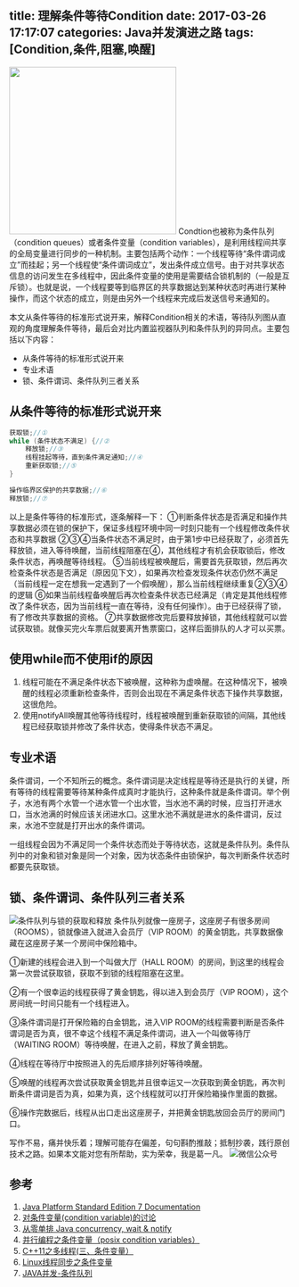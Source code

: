 title: 理解条件等待Condition
date: 2017-03-26 17:17:07
categories: Java并发演进之路
tags: [Condition,条件,阻塞,唤醒]
---
<img src="/img/condition-queues.png" height="300" class="img-topic" />
Condtion也被称为条件队列（condition queues）或者条件变量（condition variables），是利用线程间共享的全局变量进行同步的一种机制。主要包括两个动作：一个线程等待“条件谓词成立”而挂起；另一个线程使“条件谓词成立”，发出条件成立信号。由于对共享状态信息的访问发生在多线程中，因此条件变量的使用是需要结合锁机制的（一般是互斥锁）。也就是说，一个线程要等到临界区的共享数据达到某种状态时再进行某种操作，而这个状态的成立，则是由另外一个线程来完成后发送信号来通知的。
<!--more-->

本文从条件等待的标准形式说开来，解释Condition相关的术语，等待队列图从直观的角度理解条件等待，最后会对比内置监视器队列和条件队列的异同点。主要包括以下内容：
- 从条件等待的标准形式说开来
- 专业术语
- 锁、条件谓词、条件队列三者关系

## 从条件等待的标准形式说开来

```java
获取锁;//①
while (条件状态不满足) {//②
    释放锁;//③
    线程挂起等待，直到条件满足通知;//④
    重新获取锁;//⑤
}

操作临界区保护的共享数据;//⑥
释放锁;//⑦
```

以上是条件等待的标准形式，逐条解释一下：
①判断条件状态是否满足和操作共享数据必须在锁的保护下，保证多线程环境中同一时刻只能有一个线程修改条件状态和共享数据
②③④当条件状态不满足时，由于第1步中已经获取了，必须首先释放锁，进入等待唤醒，当前线程阻塞在④，其他线程才有机会获取锁后，修改条件状态，再唤醒等待线程。
⑤当前线程被唤醒后，需要首先获取锁，然后再次检查条件状态是否满足（原因见下文），如果再次检查发现条件状态仍然不满足（当前线程一定在想我一定遇到了一个假唤醒），那么当前线程继续重复②③④的逻辑
⑥如果当前线程备唤醒后再次检查条件状态已经满足（肯定是其他线程修改了条件状态，因为当前线程一直在等待，没有任何操作）。由于已经获得了锁，有了修改共享数据的资格。
⑦共享数据修改完后要释放掉锁，其他线程就可以尝试获取锁。就像买完火车票后就要离开售票窗口，这样后面排队的人才可以买票。

## 使用while而不使用if的原因
1. 线程可能在不满足条件状态下被唤醒，这种称为虚唤醒。在这种情况下，被唤醒的线程必须重新检查条件，否则会出现在不满足条件状态下操作共享数据，这很危险。
2. 使用notifyAll唤醒其他等待线程时，线程被唤醒到重新获取锁的间隔，其他线程已经获取锁并修改了条件状态，使得条件状态不满足。

## 专业术语
条件谓词，一个不知所云的概念。条件谓词是决定线程是等待还是执行的关键，所有等待的线程需要等待某种条件成真时才能执行，这种条件就是条件谓词。举个例子，水池有两个水管一个进水管一个出水管，当水池不满的时候，应当打开进水口，当水池满的时候应该关闭进水口。这里水池不满就是进水的条件谓词，反过来，水池不空就是打开出水的条件谓词。

一组线程会因为不满足同一个条件状态而处于等待状态，这就是条件队列。条件队列中的对象和锁对象是同一个对象，因为状态条件由锁保护，每次判断条件状态时都要先获取锁。

## 锁、条件谓词、条件队列三者关系
![条件队列与锁的获取和释放](/img/condition-queue-room.png "条件队列与锁的获取和释放")
条件队列就像一座房子，这座房子有很多房间（ROOMS），锁就像进入就进入会员厅（VIP ROOM）的黄金钥匙，共享数据像藏在这座房子某一个房间中保险箱中。

①新建的线程会进入到一个叫做大厅（HALL ROOM）的房间，到这里的线程会第一次尝试获取锁，获取不到锁的线程阻塞在这里。

②有一个很幸运的线程获得了黄金钥匙，得以进入到会员厅（VIP ROOM），这个房间统一时间只能有一个线程进入。

③条件谓词是打开保险箱的白金钥匙，进入VIP ROOM的线程需要判断是否条件谓词是否为真，很不幸这个线程不满足条件谓词，进入一个叫做等待厅（WAITING ROOM）等待唤醒，在进入之前，释放了黄金钥匙。

④线程在等待厅中按照进入的先后顺序排列好等待唤醒。

⑤唤醒的线程再次尝试获取黄金钥匙并且很幸运又一次获取到黄金钥匙，再次判断条件谓词是否为真，如果为真，这个线程就可以打开保险箱操作里面的数据。

⑥操作完数据后，线程从出口走出这座房子，并把黄金钥匙放回会员厅的房间门口。

写作不易，痛并快乐着；理解可能存在偏差，句句斟酌推敲；抵制抄袭，践行原创技术之路。如果本文能对您有所帮助，实为荣幸，我是葛一凡。
![微信公众号](/img/qrcode.jpg "微信公众号")

## 参考
1. [Java Platform Standard Edition 7 Documentation](https://docs.oracle.com/javase/7/docs/api/index.html)
2. [对条件变量(condition variable)的讨论](http://blog.csdn.net/nhn_devlab/article/details/6117239)
3. [从零单排 Java concurrency, wait & notify](http://regrecall.github.io/2014/06/24/wait-notify/)
4. [并行编程之条件变量（posix condition variables）](http://blog.csdn.net/hengyunabc/article/details/27969613?locationNum=1&fps=1)
5. [C++11之多线程(三、条件变量）](http://blog.poxiao.me/p/multi-threading-in-cpp11-part-3-condition-variable/)
6. [Linux线程同步之条件变量](http://blog.csdn.net/anonymalias/article/details/9174481)
7. [JAVA并发-条件队列](http://yizhenn.iteye.com/blog/2308688)


